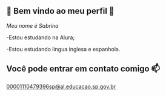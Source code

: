 ## 🦋 Bem vindo ao meu perfil 🦋

*Meu nome é Sabrina*

-Estou estudando na Alura;

-Estou estudando lingua inglesa e espanhola.

## Você pode entrar em contato comigo 📫

00001110479396sp@al.educacao.sp.gov.br


 






